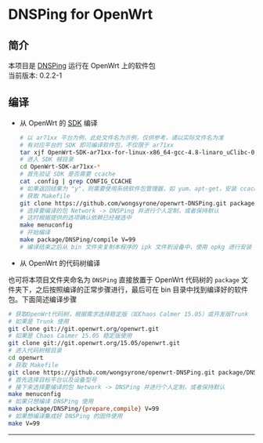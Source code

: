 DNSPing for OpenWrt
===

简介
---

 本项目是 [DNSPing][1] 运行在 OpenWrt 上的软件包  
 当前版本: 0.2.2-1  

编译
---

 - 从 OpenWrt 的 [SDK][S] 编译

   ```bash
   # 以 ar71xx 平台为例，此处文件名为示例，仅供参考，请以实际文件名为准
   # 有对应平台的 SDK 即可编译软件包，不仅限于 ar71xx
   tar xjf OpenWrt-SDK-ar71xx-for-linux-x86_64-gcc-4.8-linaro_uClibc-0.9.33.2.tar.bz2
   # 进入 SDK 根目录
   cd OpenWrt-SDK-ar71xx-*
   # 首先验证 SDK 是否需要 ccache
   cat .config | grep CONFIG_CCACHE
   # 如果返回结果为 "y"，则需要使用系统软件包管理器，如 yum、apt-get，安装 ccache
   # 获取 Makefile
   git clone https://github.com/wongsyrone/openwrt-DNSPing.git package/DNSPing
   # 选择要编译的包 Network -> DNSPing 并进行个人定制，或者保持默认
   # 这时根据提供的选项确认依赖已经被选中
   make menuconfig
   # 开始编译
   make package/DNSPing/compile V=99
   # 编译结束之后从 bin 文件夹复制本程序的 ipk 文件到设备中，使用 opkg 进行安装
   ```

 - 从 OpenWrt 的代码树编译

 也可将本项目文件夹命名为 `DNSPing` 直接放置于 OpenWrt 代码树的 `package` 文件夹下，之后按照编译的正常步骤进行，最后可在 bin 目录中找到编译好的软件包。下面简述编译步骤

   ```bash
   # 获取OpenWrt代码树，根据需求选择稳定版（如Chaos Calmer 15.05）或开发版Trunk
   # 如果是 Trunk 使用
   git clone git://git.openwrt.org/openwrt.git
   # 如果是 Chaos Calmer 15.05 稳定版使用
   git clone git://git.openwrt.org/15.05/openwrt.git
   # 进入代码树根目录
   cd openwrt
   # 获取 Makefile
   git clone https://github.com/wongsyrone/openwrt-DNSPing.git package/DNSPing
   # 首先选择目标平台以及设备型号
   # 接下来选择要编译的包 Network -> DNSPing 并进行个人定制，或者保持默认
   make menuconfig
   # 如果只想编译 DNSPing 使用
   make package/DNSPing/{prepare,compile} V=99
   # 如果想编译集成好 DNSPing 的固件使用
   make V=99
   ```

----------

  [1]: https://github.com/chengr28/DNSPing
  [2]: https://github.com/chengr28/DNSPing/tree/master/Documents
  [S]: http://wiki.openwrt.org/doc/howto/obtain.firmware.sdk
